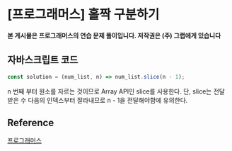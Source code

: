 

# [프로그래머스] 홀짝 구분하기

**본 게시물은 프로그래머스의 연습 문제 풀이입니다. 저작권은 (주) 그랩에게 있습니다**

## 자바스크립트 코드

```JavaScript
const solution = (num_list, n) => num_list.slice(n - 1);
```

n 번째 부터 원소를 자르는 것이므로 Array API인 slice를 사용한다. 단, slice는 전달 받은 수 다음의 인덱스부터 잘라내므로 n - 1을 전달해야함에 유의한다.



## Reference

[프로그래머스](https://programmers.co.kr)

